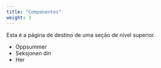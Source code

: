 ```yaml
---
title: "Componentes"
weight: 3
---
```


Esta é a página de destino de uma seção de nível superior.

* Oppsummer
* Seksjonen din
* Her
